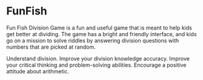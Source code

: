 # FunFish
Fun Fish Division Game is a fun and useful game that is meant to help kids get better at dividing. The game has a bright and friendly interface, and kids go on a mission to solve riddles by answering division questions with numbers that are picked at random.

Understand division.
Improve your division knowledge accuracy.
Improve your critical thinking and problem-solving abilities.
Encourage a positive attitude about arithmetic.


